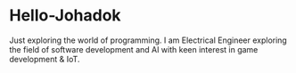 # Hello-Johadok
Just exploring the world of programming.
I am Electrical Engineer exploring the field of software development and AI with keen interest in game development & IoT.
